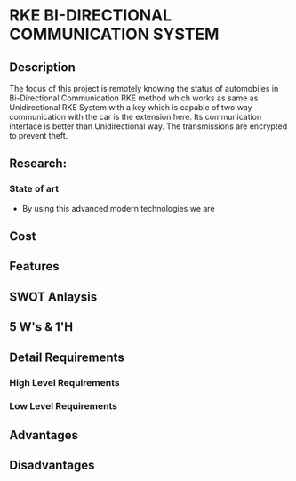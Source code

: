 # RKE BI-DIRECTIONAL COMMUNICATION SYSTEM
## Description
  The focus of this project is remotely knowing the status of automobiles in Bi-Directional Communication RKE method which works as same as Unidirectional RKE System with a key which is capable of two way communication with the car is the extension here. Its communication interface is better than Unidirectional way. The transmissions are encrypted to prevent theft.
## Research:
 ### State of art
 * By using this advanced modern technologies we are 
## Cost
## Features
## SWOT Anlaysis
## 5 W's & 1'H
## Detail Requirements
 ### High Level Requirements
 ### Low Level Requirements
## Advantages
## Disadvantages



